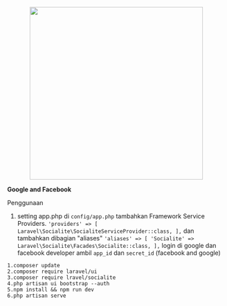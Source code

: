 <p align="center"><a href="https://laravel.com" target="_blank"><img src="https://raw.githubusercontent.com/laravel/art/master/logo-lockup/5%20SVG/2%20CMYK/1%20Full%20Color/laravel-logolockup-cmyk-red.svg" width="400"></a></p>

**Google and Facebook**

Penggunaan

1. setting app.php di `config/app.php` tambahkan Framework Service Providers.
`'providers' => [
    Laravel\Socialite\SocialiteServiceProvider::class,
],`
   dan tambahkan dibagian "aliases"
`'aliases' => [
    'Socialite' => Laravel\Socialite\Facades\Socialite::class,
],`
login di google dan facebook developer
ambil `app_id` dan `secret_id` (facebook and google)
 



```
1.composer update
2.composer require laravel/ui
3.composer require lravel/socialite
4.php artisan ui bootstrap --auth
5.npm install && npm run dev
6.php artisan serve
```
